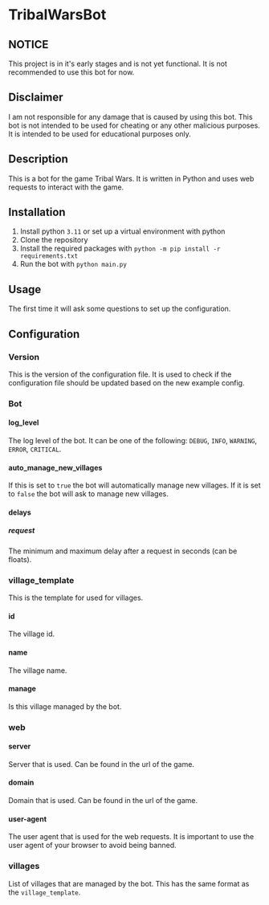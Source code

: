 # TribalWarsBot

## NOTICE

This project is in it's early stages and is not yet functional. It is not recommended to use this bot for now.

## Disclaimer

I am not responsible for any damage that is caused by using this bot. This bot is not intended to be used for cheating
or any other malicious purposes. It is intended to be used for educational purposes only.

## Description

This is a bot for the game Tribal Wars. It is written in Python and uses web requests to interact with the game.

## Installation

1. Install python `3.11` or set up a virtual environment with python
2. Clone the repository
3. Install the required packages with `python -m pip install -r requirements.txt`
4. Run the bot with `python main.py`

## Usage

The first time it will ask some questions to set up the configuration.

## Configuration

### Version

This is the version of the configuration file. It is used to check if the configuration file should be updated based on
the new example config.

### Bot

#### log_level

The log level of the bot. It can be one of the following: `DEBUG`, `INFO`, `WARNING`, `ERROR`, `CRITICAL`.

#### auto_manage_new_villages

If this is set to `true` the bot will automatically manage new villages. If it is set to `false` the bot will ask to
manage new villages.

#### delays

##### request

The minimum and maximum delay after a request in seconds (can be floats).

### village_template

This is the template for used for villages.

#### id

The village id.

#### name

The village name.

#### manage

Is this village managed by the bot.

### web

#### server

Server that is used. Can be found in the url of the game.

#### domain

Domain that is used. Can be found in the url of the game.

#### user-agent

The user agent that is used for the web requests. It is important to use the user agent of your browser to avoid being
banned.

### villages

List of villages that are managed by the bot. This has the same format as the `village_template`.
